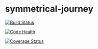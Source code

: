 # symmetrical-journey

[![Build Status](https://semaphoreci.com/api/v1/stanmd/symmetrical-journey/branches/ft-setup-repo/badge.svg)](https://semaphoreci.com/stanmd/symmetrical-journey)

[![Code Health](https://landscape.io/github/NdagiStanley/symmetrical-journey/ft-setup-repo/landscape.svg?style=plastic)](https://landscape.io/github/NdagiStanley/symmetrical-journey/ft-setup-repo)

[![Coverage Status](https://coveralls.io/repos/github/NdagiStanley/symmetrical-journey/badge.svg?branch=master)](https://coveralls.io/github/NdagiStanley/symmetrical-journey?branch=ft-setup-repo)
